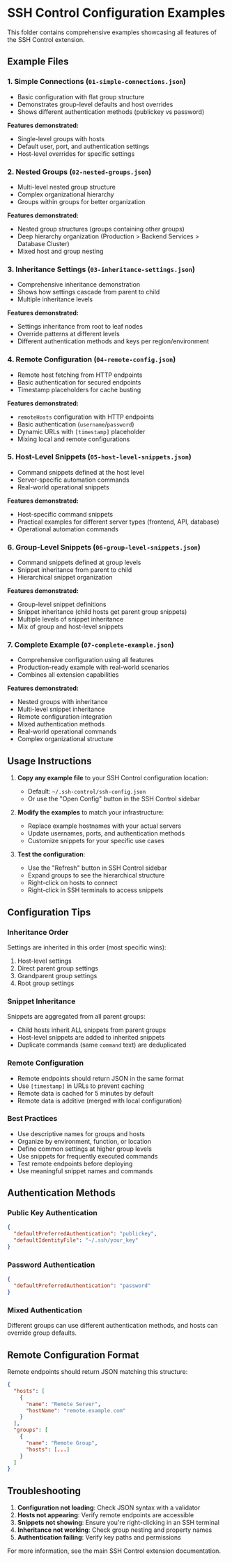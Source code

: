 # SSH Control Configuration Examples

This folder contains comprehensive examples showcasing all features of the SSH Control extension.

## Example Files

### 1. Simple Connections (`01-simple-connections.json`)
- Basic configuration with flat group structure
- Demonstrates group-level defaults and host overrides
- Shows different authentication methods (publickey vs password)

**Features demonstrated:**
- Single-level groups with hosts
- Default user, port, and authentication settings
- Host-level overrides for specific settings

### 2. Nested Groups (`02-nested-groups.json`)
- Multi-level nested group structure
- Complex organizational hierarchy
- Groups within groups for better organization

**Features demonstrated:**
- Nested group structures (groups containing other groups)
- Deep hierarchy organization (Production > Backend Services > Database Cluster)
- Mixed host and group nesting

### 3. Inheritance Settings (`03-inheritance-settings.json`)
- Comprehensive inheritance demonstration
- Shows how settings cascade from parent to child
- Multiple inheritance levels

**Features demonstrated:**
- Settings inheritance from root to leaf nodes
- Override patterns at different levels
- Different authentication methods and keys per region/environment

### 4. Remote Configuration (`04-remote-config.json`)
- Remote host fetching from HTTP endpoints
- Basic authentication for secured endpoints
- Timestamp placeholders for cache busting

**Features demonstrated:**
- `remoteHosts` configuration with HTTP endpoints
- Basic authentication (`username`/`password`)
- Dynamic URLs with `[timestamp]` placeholder
- Mixing local and remote configurations

### 5. Host-Level Snippets (`05-host-level-snippets.json`)
- Command snippets defined at the host level
- Server-specific automation commands
- Real-world operational snippets

**Features demonstrated:**
- Host-specific command snippets
- Practical examples for different server types (frontend, API, database)
- Operational automation commands

### 6. Group-Level Snippets (`06-group-level-snippets.json`)
- Command snippets defined at group levels
- Snippet inheritance from parent to child
- Hierarchical snippet organization

**Features demonstrated:**
- Group-level snippet definitions
- Snippet inheritance (child hosts get parent group snippets)
- Multiple levels of snippet inheritance
- Mix of group and host-level snippets

### 7. Complete Example (`07-complete-example.json`)
- Comprehensive configuration using all features
- Production-ready example with real-world scenarios
- Combines all extension capabilities

**Features demonstrated:**
- Nested groups with inheritance
- Multi-level snippet inheritance
- Remote configuration integration
- Mixed authentication methods
- Real-world operational commands
- Complex organizational structure

## Usage Instructions

1. **Copy any example file** to your SSH Control configuration location:
   - Default: `~/.ssh-control/ssh-config.json`
   - Or use the "Open Config" button in the SSH Control sidebar

2. **Modify the examples** to match your infrastructure:
   - Replace example hostnames with your actual servers
   - Update usernames, ports, and authentication methods
   - Customize snippets for your specific use cases

3. **Test the configuration**:
   - Use the "Refresh" button in SSH Control sidebar
   - Expand groups to see the hierarchical structure
   - Right-click on hosts to connect
   - Right-click in SSH terminals to access snippets

## Configuration Tips

### Inheritance Order
Settings are inherited in this order (most specific wins):
1. Host-level settings
2. Direct parent group settings  
3. Grandparent group settings
4. Root group settings

### Snippet Inheritance
Snippets are aggregated from all parent groups:
- Child hosts inherit ALL snippets from parent groups
- Host-level snippets are added to inherited snippets
- Duplicate commands (same `command` text) are deduplicated

### Remote Configuration
- Remote endpoints should return JSON in the same format
- Use `[timestamp]` in URLs to prevent caching
- Remote data is cached for 5 minutes by default
- Remote data is additive (merged with local configuration)

### Best Practices
- Use descriptive names for groups and hosts
- Organize by environment, function, or location
- Define common settings at higher group levels
- Use snippets for frequently executed commands
- Test remote endpoints before deploying
- Use meaningful snippet names and commands

## Authentication Methods

### Public Key Authentication
```json
{
  "defaultPreferredAuthentication": "publickey",
  "defaultIdentityFile": "~/.ssh/your_key"
}
```

### Password Authentication
```json
{
  "defaultPreferredAuthentication": "password"
}
```

### Mixed Authentication
Different groups can use different authentication methods, and hosts can override group defaults.

## Remote Configuration Format

Remote endpoints should return JSON matching this structure:
```json
{
  "hosts": [
    {
      "name": "Remote Server",
      "hostName": "remote.example.com"
    }
  ],
  "groups": [
    {
      "name": "Remote Group",
      "hosts": [...]
    }
  ]
}
```

## Troubleshooting

1. **Configuration not loading**: Check JSON syntax with a validator
2. **Hosts not appearing**: Verify remote endpoints are accessible
3. **Snippets not showing**: Ensure you're right-clicking in an SSH terminal
4. **Inheritance not working**: Check group nesting and property names
5. **Authentication failing**: Verify key paths and permissions

For more information, see the main SSH Control extension documentation.